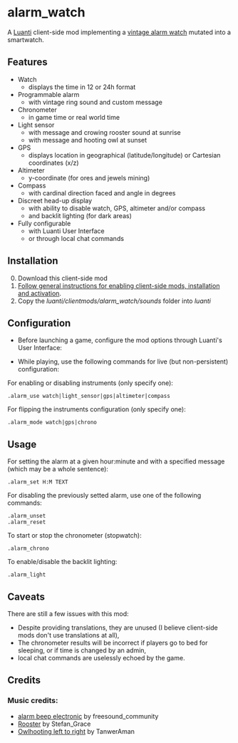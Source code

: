 # alarm_watch
A [Luanti](https://www.luanti.org/) client-side mod implementing a [vintage alarm watch](https://www.casio.com/fr/watches/casio/product.F-91W-1/) mutated into a smartwatch.

## Features
* Watch
  * displays the time in 12 or 24h format
* Programmable alarm
  * with vintage ring sound and custom message
* Chronometer
  * in game time or real world time
* Light sensor
  * with message and crowing rooster sound at sunrise
  * with message and hooting owl at sunset 
* GPS
  * displays location in geographical (latitude/longitude) or Cartesian coordinates (x/z)
* Altimeter
  * y-coordinate (for ores and jewels mining) 
* Compass
  * with cardinal direction faced and angle in degrees
* Discreet head-up display
  * with ability to disable watch, GPS, altimeter and/or compass
  * and backlit lighting (for dark areas)
* Fully configurable
  * with Luanti User Interface
  * or through local chat commands   

## Installation
0. Download this client-side mod
1. [Follow general instructions for enabling client-side mods, installation and activation](https://wiki.minetest.net/Installing_Client-Side_Mods).
2. Copy the *luanti/clientmods/alarm_watch/sounds* folder into *luanti*

## Configuration
* Before launching a game, configure the mod options through Luanti's User Interface:

* While playing, use the following commands for live (but non-persistent) configuration:

For enabling or disabling instruments (only specify one):
```
.alarm_use watch|light_sensor|gps|altimeter|compass
```

For flipping the instruments configuration (only specify one):
```
.alarm_mode watch|gps|chrono
```

## Usage
For setting the alarm at a given hour:minute and with a specified message (which may be a whole sentence):
```
.alarm_set H:M TEXT
```

For disabling the previously setted alarm, use one of the following commands:
```
.alarm_unset
.alarm_reset
```

To start or stop the chronometer (stopwatch):
```
.alarm_chrono
```

To enable/disable the backlit lighting:
```
.alarm_light
```

## Caveats
There are still a few issues with this mod:
* Despite providing translations, they are unused (I believe client-side mods don't use translations at all),
* The chronometer results will be incorrect if players go to bed for sleeping, or if time is changed by an admin,
* local chat commands are uselessly echoed by the game.

## Credits
### Music credits:
* [alarm beep electronic](https://pixabay.com/sound-effects/alarm-beep-electronic-91914/) by freesound_community
* [Rooster](https://pixabay.com/sound-effects/rooster-233738/) by Stefan_Grace
* [Owlhooting left to right](https://pixabay.com/sound-effects/owl-hooting-left-to-right-stereo-240676/) by TanwerAman

